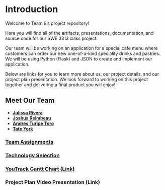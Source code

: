 # **Introduction**

Welcome to Team 9’s project repository!

Here you will find all of the artifacts, presentations, documentation, and source code for our SWE 3313 class project.

Our team will be working on an application for a special cafe menu where customers can order our new one-of-a-kind speciality drinks and pastries. We will be using Python (Flask) and JSON to create and implement our application.

Below are links for you to learn more about us, our project details, and our project plan presentation. We look forward to working on this project together and delivering a final product you will enjoy!

## **Meet Our Team** 

- **[Julissa Rivera](Resumes/julissa.md)**
- **[Joshua Reimbeau](Resumes/joshua.md)**
- **[Andres Turipe Toro](Resumes/andres.md)**
- **[Tate York](Resumes/tate.md)**

### **[Team Assignments](Team%20Assignments.md)**

### **[Technology Selection](Technology%20Description.md)**

### **[YouTrack Gantt Chart (Link)](https://swe3313-team9.youtrack.cloud/gantt-charts/226-0)**

### **Project Plan Video Presentation** (Link)


